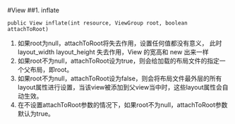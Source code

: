 #View 
##1. inflate
```
public View inflate(int resource, ViewGroup root, boolean attachToRoot)
```
1. 如果root为null，attachToRoot将失去作用，设置任何值都没有意义， 此时 layout_width layout_height 失去作用，View 的宽高和 new 出来一样   
2. 如果root不为null，attachToRoot设为true，则会给加载的布局文件的指定一个父布局，即root。   
3. 如果root不为null，attachToRoot设为false，则会将布局文件最外层的所有layout属性进行设置，当该view被添加到父view当中时，这些layout属性会自动生效。    
4. 在不设置attachToRoot参数的情况下，如果root不为null，attachToRoot参数默认为true。